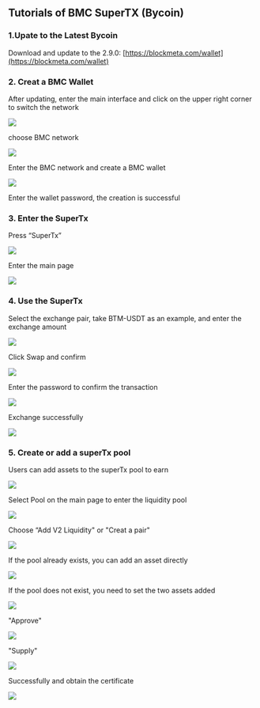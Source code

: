 ## Tutorials of BMC SuperTX (Bycoin)

### 1.Upate to the Latest Bycoin

Download and update to the 2.9.0:  [https://blockmeta.com/wallet](https://blockmeta.com/wallet)

### 2. Creat a BMC Wallet

After updating, enter the main interface and click on the upper right corner to switch the network

![](../images/bycoin-supertx/bycoin-supertx1.png)

choose BMC network

![](../images/bycoin-supertx/bycoin-supertx2.png)

Enter the BMC network and create a BMC wallet

![](../images/bycoin-supertx/bycoin-supertx3.png)

Enter the wallet password, the creation is successful

### 3. Enter the SuperTx

Press “SuperTx” 

![](../images/bycoin-supertx/bycoin-supertx4.png)

Enter the main page

![](../images/bycoin-supertx/bycoin-supertx5.png)

### 4. Use the SuperTx

Select the exchange pair, take BTM-USDT as an example, and enter the exchange amount

![](../images/bycoin-supertx/bycoin-supertx6.png)

Click Swap and confirm

![](../images/bycoin-supertx/bycoin-supertx7.png)

Enter the password to confirm the transaction

![](../images/bycoin-supertx/bycoin-supertx8.png)

Exchange successfully

![](../images/bycoin-supertx/bycoin-supertx9.png)

### 5. Create or add a superTx pool

Users can add assets to the superTx pool to earn 

![](../images/bycoin-supertx/bycoin-supertx10.png)

Select Pool on the main page to enter the liquidity pool 

![](../images/bycoin-supertx/bycoin-supertx11.png)

Choose “Add V2 Liquidity" or "Creat a pair"

![](../images/bycoin-supertx/bycoin-supertx12.png)

If the pool already exists, you can add an asset directly

![](../images/bycoin-supertx/bycoin-supertx13.png)

If the pool does not exist, you need to set the two assets added

![](../images/bycoin-supertx/bycoin-supertx14.png)

"Approve"

![](../images/bycoin-supertx/bycoin-supertx15.png)

"Supply"

![](../images/bycoin-supertx/bycoin-supertx16.png)

Successfully and obtain the certificate

![](../images/bycoin-supertx/bycoin-supertx17.png)

